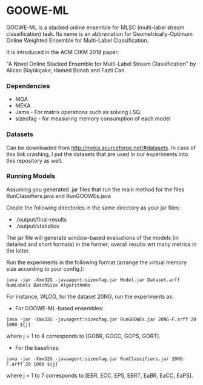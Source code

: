 # GOOWE-ML

GOOWE-ML is a stacked online ensemble for MLSC (multi-label stream classification) task. Its name is an abbreviation for Geometrically-Optimum Online Weighted Ensemble for Multi-Label Classification.

It is introduced in the ACM CIKM 2018 paper: 

"A Novel Online Stacked Ensemble for Multi-Label Stream Classification" by
Alican Büyükçakır, Hamed Bonab and Fazli Can.

### Dependencies

* MOA
* MEKA
* Jama - For matrix operations such as solving LSQ.
* sizeofag - for measuring memory consumption of each model

### Datasets

Can be downloaded from http://meka.sourceforge.net/#datasets. In case of this link crashing, I put the datasets that are used in our experiments into this repository as well.

### Running Models


Assuming you generated .jar files that run the main method for the files RunClassifiers.java and RunGOOWEs.java

Create the following directories in the same directory as your jar files:

- ./output/final-results
- ./output/statistics

The jar file will generate window-based evaluations of the models (in detailed and short formats) in the former; overall results wrt many metrics in the latter.

Run the experiments in the following format (arrange the virtual memory size according to your config.):

```shell
java -jar -Xmx32G -javaagent:sizeofag.jar Model.jar Dataset.arff NumLabels BatchSize AlgorithmNo
```


For instance, WLOG, for the dataset 20NG, run the experiments as:

* For GOOWE-ML-based ensembles:

```shell
java -jar -Xmx32G -javaagent:sizeofag.jar RunGOOWEs.jar 20NG-F.arff 20 1000 ${j}
```

where j = 1 to 4 corresponds to [GOBR, GOCC, GOPS, GORT].

* For the baselines:

```shell
java -jar -Xmx32G -javaagent:sizeofag.jar RunClassifiers.jar 20NG-F.arff 20 1000 ${j}
```

where j = 1 to 7 corresponds to [EBR, ECC, EPS, EBRT, EaBR, EaCC, EaPS].

